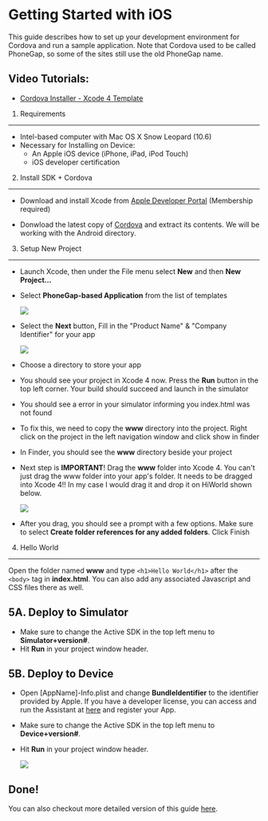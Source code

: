 Getting Started with iOS
========================

This guide describes how to set up your development environment for Cordova and run a sample application.  Note that Cordova used to be called PhoneGap, so some of the sites still use the old PhoneGap name.


Video Tutorials:
----------------

- [Cordova Installer - Xcode 4 Template](http://www.youtube.com/v/R9zktJUN7AI?autoplay=1)


1. Requirements
---------------
- Intel-based computer with Mac OS X Snow Leopard (10.6)
- Necessary for Installing on Device:
    - An Apple iOS device (iPhone, iPad, iPod Touch)
    - iOS developer certification


2. Install SDK + Cordova
------------------------

- Download and install Xcode from [Apple Developer Portal](http://developer.apple.com) (Membership required)</p>
- Donwload the latest copy of [Cordova](http://phonegap.com/download) and extract its contents. We will be working with the Android directory.


3. Setup New Project
--------------------

- Launch Xcode, then under the File menu select **New** and then **New Project...**
- Select **PhoneGap-based Application** from the list of templates

    ![](img/guide/getting-started/ios/XCode4-templates.png)
- Select the **Next** button, Fill in the "Product Name" &amp; "Company Identifier" for your app

    ![](img/guide/getting-started/ios/xcode4-name_your_app.png)
    
- Choose a directory to store your app
- You should see your project in Xcode 4 now. Press the **Run** button in the top left corner. Your build should succeed and launch in the simulator
- You should see a error in your simulator informing you index.html was not found
- To fix this, we need to copy the **www** directory into the project. Right click on the project in the left navigation window and click show in finder
- In Finder, you should see the **www** directory beside your project
- Next step is **IMPORTANT**! Drag the **www** folder into Xcode 4. You can't just drag the www folder into your app's folder. It needs to be dragged into Xcode 4!! In my case I would drag it and drop it on HiWorld shown below.
    
    ![](img/guide/getting-started/ios/project.jpg)
- After you drag, you should see a prompt with a few options. Make sure to select **Create folder references for any added folders**. Click Finish


4. Hello World
--------------

Open the folder named **www** and type `<h1>Hello World</h1>` after the `<body>` tag in **index.html**. You can also add any associated Javascript and CSS files there as well.
    
    
5A. Deploy to Simulator
-----------------------

- Make sure to change the Active SDK in the top left menu to **Simulator+version#**.
- Hit **Run** in your project window header.


5B. Deploy to Device
--------------------

- Open [AppName]-Info.plist and change **BundleIdentifier** to the identifier provided by Apple. If you have a developer license, you can access and run the Assistant at [here](http://developer.apple.com/iphone/manage/overview/index.action) and register your App.
- Make sure to change the Active SDK in the top left menu to **Device+version#**.
- Hit **Run** in your project window header.

    ![](img/guide/getting-started/ios/HelloWorldiPhone4.png)    


Done!
-----

You can also checkout more detailed version of this guide [here](http://wiki.phonegap.com/w/page/39991939/Getting-Started-with-PhoneGap-iOS-using-Xcode-4-%28Template-Version%29).

